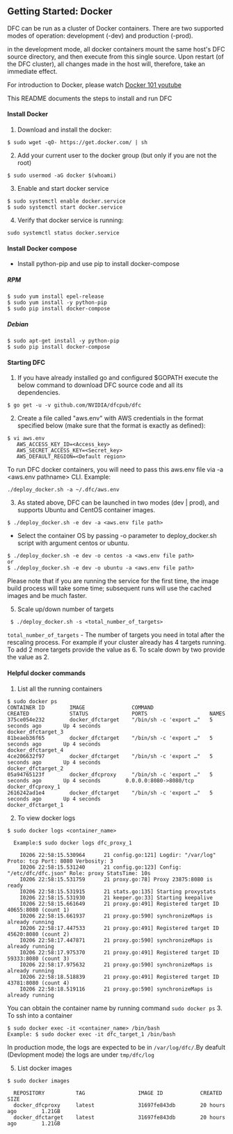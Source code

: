 ## Getting Started: Docker

DFC can be run as a cluster of Docker containers. There are two supported modes of operation: development (-dev) and production (-prod). 

in the development mode, all docker containers mount the same host's DFC source directory, and then execute from this single source. Upon restart (of the DFC cluster), all changes made in the host will, therefore, take an immediate effect. 

For introduction to Docker, please watch [Docker 101 youtube](https://www.youtube.com/watch?v=V9IJj4MzZBc)

This README documents the steps to install and run DFC 

#### Install Docker
1. Download and install the docker:
```
$ sudo wget -qO- https://get.docker.com/ | sh
```
2. Add your current user to the docker group (but only if you are not the root)
```
$ sudo usermod -aG docker $(whoami)
```
3. Enable and start docker service
```
$ sudo systemctl enable docker.service
$ sudo systemctl start docker.service
```
4. Verify that docker service is running:
```
sudo systemctl status docker.service
```

#### Install Docker compose
* Install python-pip and use pip to install docker-compose
##### RPM
```
$ sudo yum install epel-release
$ sudo yum install -y python-pip
$ sudo pip install docker-compose
```
##### Debian
```
$ sudo apt-get install -y python-pip
$ sudo pip install docker-compose
```

#### Starting DFC
1. If you have already installed go and configured $GOPATH execute the below command to download DFC source code and all its dependencies. 
```
$ go get -u -v github.com/NVIDIA/dfcpub/dfc
```
2. Create a file called "aws.env" with AWS credentials in the format specified below (make sure that the format is exactly as defined):
```
$ vi aws.env
   AWS_ACCESS_KEY_ID=<Access_key>
   AWS_SECRET_ACCESS_KEY=<Secret_key>
   AWS_DEFAULT_REGION=<Default region>
```
To run DFC docker containers, you will need to pass this aws.env file via -a <aws.env pathname> CLI.
Example:
```
./deploy_docker.sh -a ~/.dfc/aws.env
```

3. As stated above, DFC can be launched in two modes (dev | prod), and supports Ubuntu and CentOS container images.

```
$ ./deploy_docker.sh -e dev -a <aws.env file path>
```

 * Select the container OS by passing -o parameter to deploy_docker.sh script with argument centos or ubuntu.
 ```
 $ ./deploy_docker.sh -e dev -o centos -a <aws.env file path>
 or
 $ ./deploy_docker.sh -e dev -o ubuntu -a <aws.env file path>
 ```
Please note that if you are running the service for the first time, the image build process will take some time; subsequent runs will use the cached images and be much faster.

5. Scale up/down number of targets
```
 $ ./deploy_docker.sh -s <total_number_of_targets>
```
`total_number_of_targets` - The number of targets you need in total after the rescaling process.
For example if your cluster already has 4 targets running. To add 2 more targets provide the value as 6. To scale down by two provide the value as 2.

#### Helpful docker commands
1. List all the running containers
```
$ sudo docker ps
CONTAINER ID        IMAGE               COMMAND                  CREATED             STATUS              PORTS                    NAMES
375ce054e232        docker_dfctarget    "/bin/sh -c 'export …"   5 seconds ago       Up 4 seconds                                 docker_dfctarget_3
81beaeb36f65        docker_dfctarget    "/bin/sh -c 'export …"   5 seconds ago       Up 4 seconds                                 docker_dfctarget_4
4ce206632f97        docker_dfctarget    "/bin/sh -c 'export …"   5 seconds ago       Up 4 seconds                                 docker_dfctarget_2
05a94765123f        docker_dfcproxy     "/bin/sh -c 'export …"   5 seconds ago       Up 4 seconds        0.0.0.0:8080->8080/tcp   docker_dfcproxy_1
2616242ad1e4        docker_dfctarget    "/bin/sh -c 'export …"   5 seconds ago       Up 4 seconds                                 docker_dfctarget_1
```
2. To view docker logs
```
$ sudo docker logs <container_name>

  Example:$ sudo docker logs dfc_proxy_1

    I0206 22:58:15.530964      21 config.go:121] Logdir: "/var/log" Proto: tcp Port: 8080 Verbosity: 3
    I0206 22:58:15.531240      21 config.go:123] Config: "/etc/dfc/dfc.json" Role: proxy StatsTime: 10s
    I0206 22:58:15.531759      21 proxy.go:78] Proxy 23875:8080 is ready
    I0206 22:58:15.531915      21 stats.go:135] Starting proxystats
    I0206 22:58:15.531930      21 keeper.go:33] Starting keepalive
    I0206 22:58:15.661649      21 proxy.go:491] Registered target ID 40655:8080 (count 1)
    I0206 22:58:15.661937      21 proxy.go:590] synchronizeMaps is already running
    I0206 22:58:17.447533      21 proxy.go:491] Registered target ID 45620:8080 (count 2)
    I0206 22:58:17.447871      21 proxy.go:590] synchronizeMaps is already running
    I0206 22:58:17.975370      21 proxy.go:491] Registered target ID 59333:8080 (count 3)
    I0206 22:58:17.975632      21 proxy.go:590] synchronizeMaps is already running
    I0206 22:58:18.518839      21 proxy.go:491] Registered target ID 43781:8080 (count 4)
    I0206 22:58:18.519116      21 proxy.go:590] synchronizeMaps is already running
```
You can obtain the container name by running command `sudo docker ps`
3. To ssh into a container
```
$ sudo docker exec -it <container_name> /bin/bash
Example: $ sudo docker exec -it dfc_target_1 /bin/bash
```
In production mode, the logs are expected to be in `/var/log/dfc/`.By deafult (Devlopment mode) the logs are under `tmp/dfc/log`

5. List docker images
```
$ sudo docker images

  REPOSITORY          TAG                 IMAGE ID            CREATED             SIZE
  docker_dfcproxy     latest              31697fe843db        20 hours ago        1.21GB
  docker_dfctarget    latest              31697fe843db        20 hours ago        1.21GB
```

